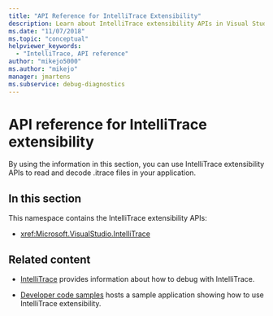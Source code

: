 ```yaml
---
title: "API Reference for IntelliTrace Extensibility"
description: Learn about IntelliTrace extensibility APIs in Visual Studio, which you can use to read and decode .itrace files in your applications.
ms.date: "11/07/2018"
ms.topic: "conceptual"
helpviewer_keywords:
  - "IntelliTrace, API reference"
author: "mikejo5000"
ms.author: "mikejo"
manager: jmartens
ms.subservice: debug-diagnostics
---
```

# API reference for IntelliTrace extensibility

By using the information in this section, you can use IntelliTrace extensibility APIs to read and decode .itrace files in your application.

## In this section

This namespace contains the IntelliTrace extensibility APIs:

- <xref:Microsoft.VisualStudio.IntelliTrace>

## Related content

- [IntelliTrace](../debugger/intellitrace.md) provides information about how to debug with IntelliTrace.

- [Developer code samples](https://code.msdn.microsoft.com/) hosts a sample application showing how to use IntelliTrace extensibility.
